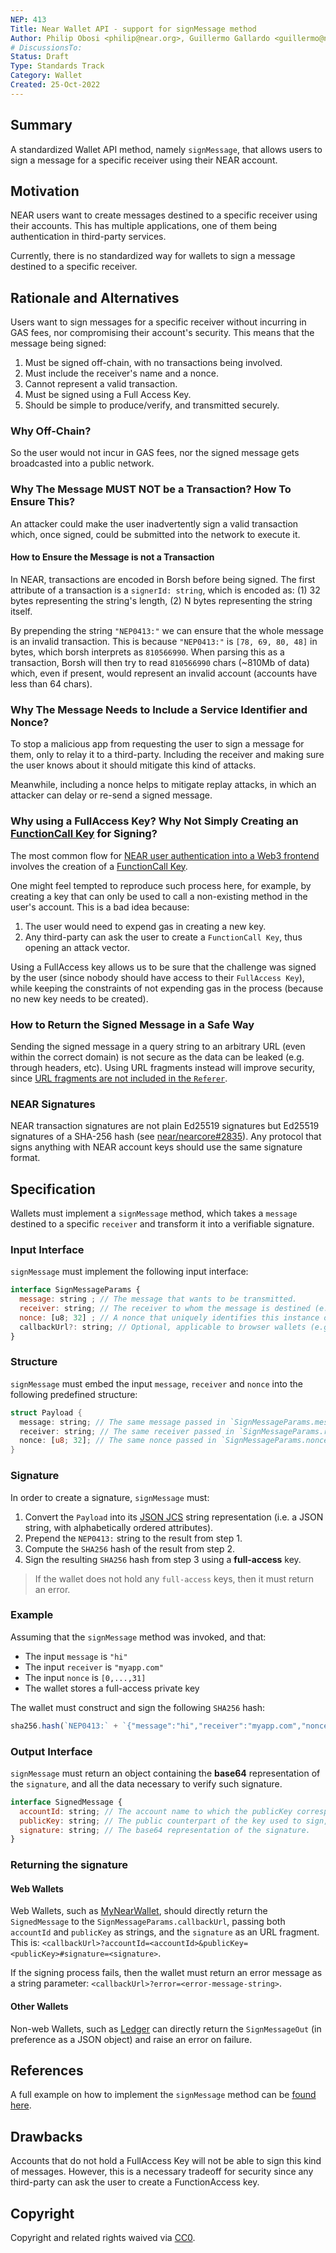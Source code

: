 ```yaml
---
NEP: 413
Title: Near Wallet API - support for signMessage method
Author: Philip Obosi <philip@near.org>, Guillermo Gallardo <guillermo@near.org>
# DiscussionsTo:
Status: Draft
Type: Standards Track
Category: Wallet
Created: 25-Oct-2022
---
```


## Summary

A standardized Wallet API method, namely `signMessage`, that allows users to sign a message for a specific receiver using their NEAR account.

## Motivation
NEAR users want to create messages destined to a specific receiver using their accounts. This has multiple applications, one of them being authentication in third-party services.

Currently, there is no standardized way for wallets to sign a message destined to a specific receiver.

## Rationale and Alternatives
Users want to sign messages for a specific receiver without incurring in GAS fees, nor compromising their account's security. This means that the message being signed:

1) Must be signed off-chain, with no transactions being involved.
2) Must include the receiver's name and a nonce.
3) Cannot represent a valid transaction.
3) Must be signed using a Full Access Key.
4) Should be simple to produce/verify, and transmitted securely.

### Why Off-Chain?
So the user would not incur in GAS fees, nor the signed message gets broadcasted into a public network.

### Why The Message MUST NOT be a Transaction? How To Ensure This?
An attacker could make the user inadvertently sign a valid transaction which, once signed, could be submitted into the network to execute it.

#### How to Ensure the Message is not a Transaction
In NEAR, transactions are encoded in Borsh before being signed. The first attribute of a transaction is a `signerId: string`, which is encoded as: (1) 32 bytes representing the string's length, (2) N bytes representing the string itself.

By prepending the string `"NEP0413:"` we can ensure that the whole message is an invalid transaction. This is because `"NEP0413:"` is `[78, 69, 80, 48]` in bytes, which borsh interprets as `810566990`. When parsing this as a transaction, Borsh will then try to read `810566990` chars (~810Mb of data) which, even if present, would represent an invalid account (accounts have less than 64 chars).

### Why The Message Needs to Include a Service Identifier and Nonce?
To stop a malicious app from requesting the user to sign a message for them, only to relay it to a third-party. Including the receiver and making sure the user knows about it should mitigate this kind of attacks.

Meanwhile, including a nonce helps to mitigate replay attacks, in which an attacker can delay or re-send a signed message.

### Why using a FullAccess Key? Why Not Simply Creating an [FunctionCall Key](https://docs.near.org/concepts/basics/accounts/access-keys) for Signing?
The most common flow for [NEAR user authentication into a Web3 frontend](https://docs.near.org/develop/integrate/frontend#user-sign-in--sign-out) involves the creation of a [FunctionCall Key](](https://docs.near.org/concepts/basics/accounts/access-keys)).

One might feel tempted to reproduce such process here, for example, by creating a key that can only be used to call a non-existing method in the user's account. This is a bad idea because:
1. The user would need to expend gas in creating a new key.
2. Any third-party can ask the user to create a `FunctionCall Key`, thus opening an attack vector.

Using a FullAccess key allows us to be sure that the challenge was signed by the user (since nobody should have access to their `FullAccess Key`), while keeping the constraints of not expending gas in the process (because no new key needs to be created).

### How to Return the Signed Message in a Safe Way
Sending the signed message in a query string to an arbitrary URL (even within the correct domain) is not secure as the data can be leaked (e.g. through headers, etc). Using URL fragments instead will improve security, since [URL fragments are not included in the `Referer`](https://greenbytes.de/tech/webdav/rfc2616.html#header.referer).

### NEAR Signatures
NEAR transaction signatures are not plain Ed25519 signatures but Ed25519 signatures of a SHA-256 hash (see [near/nearcore#2835](https://github.com/near/nearcore/issues/2835)). Any protocol that signs anything with NEAR account keys should use the same signature format.

## Specification
Wallets must implement a `signMessage` method, which takes a `message` destined to a specific `receiver` and transform it into a verifiable signature.

### Input Interface
`signMessage` must implement the following input interface:

```jsx
interface SignMessageParams {
  message: string ; // The message that wants to be transmitted.
  receiver: string; // The receiver to whom the message is destined (e.g. "alice.near" or "myapp.com").
  nonce: [u8; 32] ; // A nonce that uniquely identifies this instance of the message, denoted as a 32 bytes array (a fixed `number[]` in JS/TS).
  callbackUrl?: string; // Optional, applicable to browser wallets (e.g. MyNearWallet). The URL to call after the signing process. Defaults to `window.location.href`.
}
```

### Structure
`signMessage` must embed the input `message`, `receiver` and `nonce` into the following predefined structure:

```rust
struct Payload {
  message: string; // The same message passed in `SignMessageParams.message`
  receiver: string; // The same receiver passed in `SignMessageParams.receiver`
  nonce: [u8; 32]; // The same nonce passed in `SignMessageParams.nonce`
}
```

### Signature
In order to create a signature, `signMessage` must:
1. Convert the `Payload` into its [JSON JCS](https://www.rfc-editor.org/rfc/rfc8785) string representation (i.e. a JSON string, with alphabetically ordered attributes).
2. Prepend the `NEP0413:` string to the result from step 1.
3. Compute the `SHA256` hash of the result from step 2.
4. Sign the resulting `SHA256` hash from step 3 using a **full-access** key.

> If the wallet does not hold any `full-access` keys, then it must return an error.

### Example
Assuming that the `signMessage` method was invoked, and that:
- The input `message` is `"hi"`
- The input `receiver` is `"myapp.com"`
- The input `nonce` is `[0,...,31]`
- The wallet stores a full-access private key

The wallet must construct and sign the following `SHA256` hash:

```jsx
sha256.hash(`NEP0413:` + `{"message":"hi","receiver":"myapp.com","nonce":"[0,...,31]"}`)
```

### Output Interface
`signMessage` must return an object containing the **base64** representation of the `signature`, and all the data necessary to verify such signature. 

```jsx
interface SignedMessage {
  accountId: string; // The account name to which the publicKey corresponds as plain text (e.g. "alice.near")
  publicKey: string; // The public counterpart of the key used to sign, expressed as a string with format "<key-type>:<base-64-key-bytes>"
  signature: string; // The base64 representation of the signature.
}
```

### Returning the signature
#### Web Wallets
Web Wallets, such as [MyNearWallet](https://mynearwallet.com), should directly return the `SignedMessage` to the `SignMessageParams.callbackUrl`, passing both `accountId` and `publicKey` as strings, and the `signature` as an URL fragment. This is: `<callbackUrl>?accountId=<accountId>&publicKey=<publicKey>#signature=<signature>`.

If the signing process fails, then the wallet must return an error message as a string parameter: `<callbackUrl>?error=<error-message-string>`.

#### Other Wallets
Non-web Wallets, such as [Ledger](https://www.ledger.com) can directly return the `SignMessageOut` (in preference as a JSON object) and raise an error on failure.

## References
A full example on how to implement the `signMessage` method can be [found here](https://github.com/gagdiez/near-login/blob/main/tests/authentication/auth.ava.ts#L27-#L65).

## Drawbacks
Accounts that do not hold a FullAccess Key will not be able to sign this kind of messages. However, this is a necessary tradeoff for security since any third-party can ask the user to create a FunctionAccess key.

## Copyright
[copyright]: #copyright

Copyright and related rights waived via [CC0](https://creativecommons.org/publicdomain/zero/1.0/).
